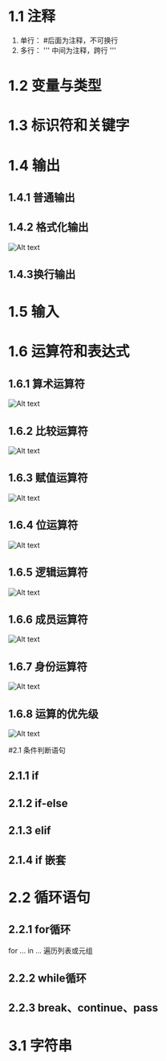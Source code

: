 # 1.1 注释
1. 单行： #后面为注释，不可换行
2. 多行： '''  中间为注释，跨行 '''

# 1.2 变量与类型

# 1.3 标识符和关键字

# 1.4 输出

## 1.4.1 普通输出

## 1.4.2 格式化输出
![Alt text](img/format.png "optional title")
## 1.4.3换行输出

# 1.5 输入


# 1.6 运算符和表达式

## 1.6.1 算术运算符
![Alt text](img/arithmetic.png "optional title")
## 1.6.2 比较运算符
![Alt text](img/compare.png "optional title")
## 1.6.3 赋值运算符
![Alt text](img/evaluation.png "optional title")
## 1.6.4 位运算符
![Alt text](img/bit.png "optional title")
## 1.6.5 逻辑运算符
![Alt text](img/logic.png "optional title")
## 1.6.6 成员运算符
![Alt text](img/member.png "optional title")
## 1.6.7 身份运算符
![Alt text](img/identity.png "optional title")
## 1.6.8 运算的优先级
![Alt text](img/prior.png "optional title")


#2.1 条件判断语句

## 2.1.1 if
 

## 2.1.2 if-else
 

## 2.1.3 elif


## 2.1.4 if 嵌套


# 2.2 循环语句

## 2.2.1 for循环
for ... in ...  遍历列表或元组

## 2.2.2 while循环

## 2.2.3 break、continue、pass


# 3.1 字符串